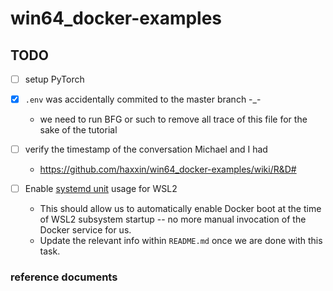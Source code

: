 # win64_docker-examples

## TODO

- [ ] setup PyTorch
- [x] `.env` was accidentally commited to the master branch -_-
  * we need to run BFG or such to remove all trace of this file for the sake
  of the tutorial
- [ ] verify the timestamp of the conversation Michael and I had
    * <https://github.com/haxxin/win64_docker-examples/wiki/R&D#>

- [ ] Enable [systemd unit][10] usage for WSL2
    * This should allow us to automatically enable Docker boot at the time
    of WSL2 subsystem startup -- no more manual invocation of the Docker
    service for us.
    * Update the relevant info within `README.md` once we are done with this
    task.

### reference documents

[10]: https://learn.microsoft.com/en-us/windows/wsl/systemd


